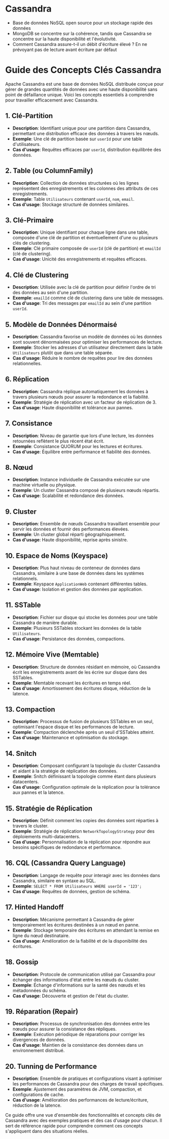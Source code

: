 # Cassandra

- Base de données NoSQL open source pour un stockage rapide des données
- MongoDB se concentre sur la cohérence, tandis que Cassandra se concentre sur la haute disponibilité et l'évolutivité.
- Comment Cassandra assure-t-il un débit d'écriture élevé ? En ne prévoyant pas de lecture avant écriture par défaut


# Guide des Concepts Clés Cassandra

Apache Cassandra est une base de données NoSQL distribuée conçue pour gérer de grandes quantités de données avec une haute disponibilité sans point de défaillance unique. Voici les concepts essentiels à comprendre pour travailler efficacement avec Cassandra.

## 1. Clé-Partition

- **Description**: Identifiant unique pour une partition dans Cassandra, permettant une distribution efficace des données à travers les nœuds.
- **Exemple**: Une clé de partition basée sur `userId` pour une table d'utilisateurs.
- **Cas d'usage**: Requêtes efficaces par `userId`, distribution équilibrée des données.

## 2. Table (ou ColumnFamily)

- **Description**: Collection de données structurées où les lignes représentent des enregistrements et les colonnes des attributs de ces enregistrements.
- **Exemple**: Table `Utilisateurs` contenant `userId`, `nom`, `email`.
- **Cas d'usage**: Stockage structuré de données similaires.

## 3. Clé-Primaire

- **Description**: Unique identifiant pour chaque ligne dans une table, composée d'une clé de partition et éventuellement d'une ou plusieurs clés de clustering.
- **Exemple**: Clé primaire composée de `userId` (clé de partition) et `emailId` (clé de clustering).
- **Cas d'usage**: Unicité des enregistrements et requêtes efficaces.

## 4. Clé de Clustering

- **Description**: Utilisée avec la clé de partition pour définir l'ordre de tri des données au sein d'une partition.
- **Exemple**: `emailId` comme clé de clustering dans une table de messages.
- **Cas d'usage**: Tri des messages par `emailId` au sein d'une partition `userId`.

## 5. Modèle de Données Dénormaisé

- **Description**: Cassandra favorise un modèle de données où les données sont souvent dénormaisées pour optimiser les performances de lecture.
- **Exemple**: Stocker les adresses d'un utilisateur directement dans la table `Utilisateurs` plutôt que dans une table séparée.
- **Cas d'usage**: Réduire le nombre de requêtes pour lire des données relationnelles.

## 6. Réplication

- **Description**: Cassandra réplique automatiquement les données à travers plusieurs nœuds pour assurer la redondance et la fiabilité.
- **Exemple**: Stratégie de réplication avec un facteur de réplication de 3.
- **Cas d'usage**: Haute disponibilité et tolérance aux pannes.

## 7. Consistance

- **Description**: Niveau de garantie que lors d'une lecture, les données retournées reflètent le plus récent état écrit.
- **Exemple**: Consistance QUORUM pour les lectures et écritures.
- **Cas d'usage**: Équilibre entre performance et fiabilité des données.

## 8. Nœud

- **Description**: Instance individuelle de Cassandra exécutée sur une machine virtuelle ou physique.
- **Exemple**: Un cluster Cassandra composé de plusieurs nœuds répartis.
- **Cas d'usage**: Scalabilité et redondance des données.

## 9. Cluster

- **Description**: Ensemble de nœuds Cassandra travaillant ensemble pour servir les données et fournir des performances élevées.
- **Exemple**: Un cluster global réparti géographiquement.
- **Cas d'usage**: Haute disponibilité, reprise après sinistre.

## 10. Espace de Noms (Keyspace)

- **Description**: Plus haut niveau de conteneur de données dans Cassandra, similaire à une base de données dans les systèmes relationnels.
- **Exemple**: Keyspace `ApplicationWeb` contenant différentes tables.
- **Cas d'usage**: Isolation et gestion des données par application.

## 11. SSTable

- **Description**: Fichier sur disque qui stocke les données pour une table Cassandra de manière durable.
- **Exemple**: Plusieurs SSTables stockant les données de la table `Utilisateurs`.
- **Cas d'usage**: Persistance des données, compactions.

## 12. Mémoire Vive (Memtable)

- **Description**: Structure de données résidant en mémoire, où Cassandra écrit les enregistrements avant de les écrire sur disque dans des SSTables.
- **Exemple**: Memtable recevant les écritures en temps réel.
- **Cas d'usage**: Amortissement des écritures disque, réduction de la latence.

## 13. Compaction

- **Description**: Processus de fusion de plusieurs SSTables en un seul, optimisant l'espace disque et les performances de lecture.
- **Exemple**: Compaction déclenchée après un seuil d'SSTables atteint.
- **Cas d'usage**: Maintenance et optimisation du stockage.

## 14. Snitch

- **Description**: Composant configurant la topologie du cluster Cassandra et aidant à la stratégie de réplication des données.
- **Exemple**: Snitch définissant la topologie comme étant dans plusieurs datacenters.
- **Cas d'usage**: Configuration optimale de la réplication pour la tolérance aux pannes et la latence.

## 15. Stratégie de Réplication

- **Description**: Définit comment les copies des données sont réparties à travers le cluster.
- **Exemple**: Stratégie de réplication `NetworkTopologyStrategy` pour des déploiements multi-datacenters.
- **Cas d'usage**: Personnalisation de la réplication pour répondre aux besoins spécifiques de redondance et performance.

## 16. CQL (Cassandra Query Language)

- **Description**: Langage de requête pour interagir avec les données dans Cassandra, similaire en syntaxe au SQL.
- **Exemple**: `SELECT * FROM Utilisateurs WHERE userId = '123';`
- **Cas d'usage**: Requêtes de données, gestion de schéma.

## 17. Hinted Handoff

- **Description**: Mécanisme permettant à Cassandra de gérer temporairement les écritures destinées à un nœud en panne.
- **Exemple**: Stockage temporaire des écritures en attendant la remise en ligne du nœud destinataire.
- **Cas d'usage**: Amélioration de la fiabilité et de la disponibilité des écritures.

## 18. Gossip

- **Description**: Protocole de communication utilisé par Cassandra pour échanger des informations d'état entre les nœuds du cluster.
- **Exemple**: Échange d'informations sur la santé des nœuds et les métadonnées du schéma.
- **Cas d'usage**: Découverte et gestion de l'état du cluster.

## 19. Réparation (Repair)

- **Description**: Processus de synchronisation des données entre les nœuds pour assurer la consistance des répliques.
- **Exemple**: Exécution périodique de réparations pour corriger les divergences de données.
- **Cas d'usage**: Maintien de la consistance des données dans un environnement distribué.

## 20. Tunning de Performance

- **Description**: Ensemble de pratiques et configurations visant à optimiser les performances de Cassandra pour des charges de travail spécifiques.
- **Exemple**: Ajustement des paramètres de JVM, compaction, et configurations de cache.
- **Cas d'usage**: Amélioration des performances de lecture/écriture, réduction de la latence.

Ce guide offre une vue d'ensemble des fonctionnalités et concepts clés de Cassandra avec des exemples pratiques et des cas d'usage pour chacun. Il sert de référence rapide pour comprendre comment ces concepts s'appliquent dans des situations réelles.
